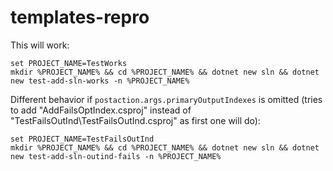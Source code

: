 # templates-repro

This will work:

```
set PROJECT_NAME=TestWorks
mkdir %PROJECT_NAME% && cd %PROJECT_NAME% && dotnet new sln && dotnet new test-add-sln-works -n %PROJECT_NAME% 
```

Different behavior if  `postaction.args.primaryOutputIndexes` is omitted (tries to add "AddFailsOptIndex.csproj" instead of "TestFailsOutInd\TestFailsOutInd.csproj" as first one will do):

```
set PROJECT_NAME=TestFailsOutInd
mkdir %PROJECT_NAME% && cd %PROJECT_NAME% && dotnet new sln && dotnet new test-add-sln-outind-fails -n %PROJECT_NAME% 
```